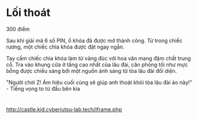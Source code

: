 # Lối thoát
300 điểm

Sau khi giải mã 6 số PIN, ổ khóa đã được mở thành công. Từ trong chiếc rương, một chiếc chìa khóa được đặt ngay ngắn.

Tay cầm chiếc chìa khóa làm từ vàng đúc với hoa văn mang đậm chất trung cổ. Tra vào khung cửa ở tầng cao nhất của lâu đài, căn phòng tối như mực bỗng được chiếu sáng bởi một nguồn ánh sáng từ tòa lâu đài đối diện.

"Người chơi Z! Ám hiệu cuối cùng sẽ giúp anh thoát khỏi tòa lâu đài ảo này!" - Tiếng vọng to từ đầu bên kia

#
http://castle.kid.cyberjutsu-lab.tech/iframe.php
